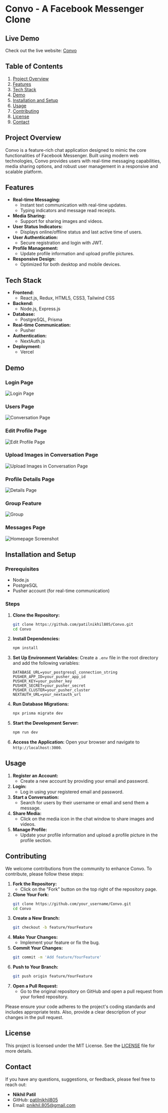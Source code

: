 
# Convo - A Facebook Messenger Clone

## Live Demo

Check out the live website: [Convo](https://convo-fawn.vercel.app)


## Table of Contents

1. [Project Overview](#project-overview)
2. [Features](#features)
3. [Tech Stack](#tech-stack)
4. [Demo](#demo)
5. [Installation and Setup](#installation-and-setup)
6. [Usage](#usage)
7. [Contributing](#contributing)
8. [License](#license)
9. [Contact](#contact)

## Project Overview

Convo is a feature-rich chat application designed to mimic the core functionalities of Facebook Messenger. Built using modern web technologies, Convo provides users with real-time messaging capabilities, media sharing options, and robust user management in a responsive and scalable platform.

## Features

- **Real-time Messaging:**
  - Instant text communication with real-time updates.
  - Typing indicators and message read receipts.
- **Media Sharing:**
  - Support for sharing images and videos.
- **User Status Indicators:**
  - Displays online/offline status and last active time of users.
- **User Authentication:**
  - Secure registration and login with JWT.
- **Profile Management:**
  - Update profile information and upload profile pictures.
- **Responsive Design:**
  - Optimized for both desktop and mobile devices.

## Tech Stack

- **Frontend:**
  - React.js, Redux, HTML5, CSS3, Tailwind CSS
- **Backend:**
  - Node.js, Express.js
- **Database:**
  - PostgreSQL, Prisma
- **Real-time Communication:**
  - Pusher
- **Authentication:**
  - NextAuth.js
- **Deployment:**
  - Vercel

## Demo

### Login Page
![Login Page](./public/images/m1.png)

### Users Page
![Conversation Page](./public/images/m2.png)

### Edit Profile Page
![Edit Profile Page](./public/images/m3.png)

### Upload Images in Conversation Page
![Upload Images in Conversation Page](././public/images/m4.png)

### Profile Details Page
![Details Page](././public/images/m5.png)

### Group Feature
![Group](././public/images/m6.png)

### Messages Page
![Homepage Screenshot](././public/images/m7.png)

## Installation and Setup

### Prerequisites

- Node.js
- PostgreSQL
- Pusher account (for real-time communication)

### Steps

1. **Clone the Repository:**
   ```bash
   git clone https://github.com/patilnikhil805/Convo.git
   cd Convo
   ```

2. **Install Dependencies:**
   ```bash
   npm install
   ```

3. **Set Up Environment Variables:**
   Create a `.env` file in the root directory and add the following variables:
   ```env
   DATABASE_URL=your_postgresql_connection_string
   PUSHER_APP_ID=your_pusher_app_id
   PUSHER_KEY=your_pusher_key
   PUSHER_SECRET=your_pusher_secret
   PUSHER_CLUSTER=your_pusher_cluster
   NEXTAUTH_URL=your_nextauth_url
   ```

4. **Run Database Migrations:**
   ```bash
   npx prisma migrate dev
   ```

5. **Start the Development Server:**
   ```bash
   npm run dev
   ```

6. **Access the Application:**
   Open your browser and navigate to `http://localhost:3000`.

## Usage

1. **Register an Account:**
   - Create a new account by providing your email and password.
2. **Login:**
   - Log in using your registered email and password.
3. **Start a Conversation:**
   - Search for users by their username or email and send them a message.
4. **Share Media:**
   - Click on the media icon in the chat window to share images and videos.
5. **Manage Profile:**
   - Update your profile information and upload a profile picture in the profile section.

## Contributing

We welcome contributions from the community to enhance Convo. To contribute, please follow these steps:

1. **Fork the Repository:**
   - Click on the "Fork" button on the top right of the repository page.
2. **Clone Your Fork:**
   ```bash
   git clone https://github.com/your_username/Convo.git
   cd Convo
   ```
3. **Create a New Branch:**
   ```bash
   git checkout -b feature/YourFeature
   ```
4. **Make Your Changes:**
   - Implement your feature or fix the bug.
5. **Commit Your Changes:**
   ```bash
   git commit -m 'Add feature/YourFeature'
   ```
6. **Push to Your Branch:**
   ```bash
   git push origin feature/YourFeature
   ```
7. **Open a Pull Request:**
   - Go to the original repository on GitHub and open a pull request from your forked repository.

Please ensure your code adheres to the project's coding standards and includes appropriate tests. Also, provide a clear description of your changes in the pull request.

## License

This project is licensed under the MIT License. See the [LICENSE](LICENSE) file for more details.

## Contact

If you have any questions, suggestions, or feedback, please feel free to reach out:

- **Nikhil Patil**
- GitHub: [patilnikhil805](https://github.com/patilnikhil805)
- Email: [pnikhil.805@gmail.com](mailto:pnikhil.805@gmail.com)
